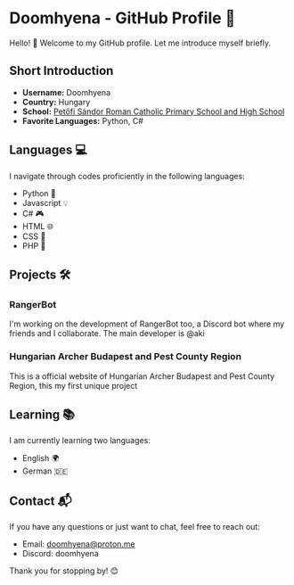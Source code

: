 # Doomhyena - GitHub Profile 🚀

Hello! 👋 Welcome to my GitHub profile. Let me introduce myself briefly.

## Short Introduction

- **Username:** Doomhyena
- **Country:** Hungary
- **School:** [Petőfi Sándor Roman Catholic Primary School and High School](https://petofivecses.hu/)
- **Favorite Languages:** Python, C#

## Languages 💻

I navigate through codes proficiently in the following languages:

- Python 🐍
- Javascript 💡
- C# 🎮
- HTML 🌐
- CSS 🎨
- PHP 🚀

## Projects 🛠️

### RangerBot

I'm working on the development of RangerBot too, a Discord bot where my friends and I collaborate. The main developer is @aki

### Hungarian Archer Budapest and Pest County Region

This is a official website of Hungarian Archer Budapest and Pest County Region, this my first unique project

## Learning 📚

I am currently learning two languages:

- English 🌍
- German 🇩🇪

## Contact 📬

If you have any questions or just want to chat, feel free to reach out:

- Email: [doomhyena@proton.me](mailto:doomhyena@proton.me)
- Discord: doomhyena

Thank you for stopping by! 😊
